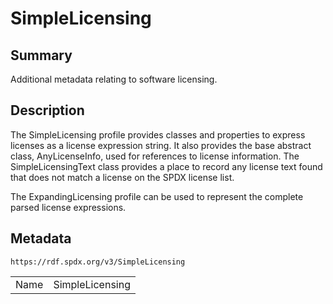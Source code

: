 <!-- Automatically generated by spec-parser v2.0.0 on 2024-01-26T22:18:46.241893+00:00 -->
<!-- SPDX-License-Identifier: Community-Spec-1.0 -->

# SimpleLicensing

## Summary

Additional metadata relating to software licensing.


## Description

The SimpleLicensing profile provides classes and properties to express licenses as a license expression string.
It also provides the base abstract class, AnyLicenseInfo, used for references to license information.
The SimpleLicensingText class provides a place to record any license text found that does not match a license
on the SPDX license list.

The ExpandingLicensing profile can be used to represent the complete parsed license expressions.


## Metadata

`https://rdf.spdx.org/v3/SimpleLicensing`


| | |
|---|---|
| Name | SimpleLicensing |



